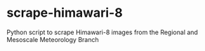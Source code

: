 # scrape-himawari-8
Python script to scrape Himawari-8 images from the Regional and Mesoscale Meteorology Branch
